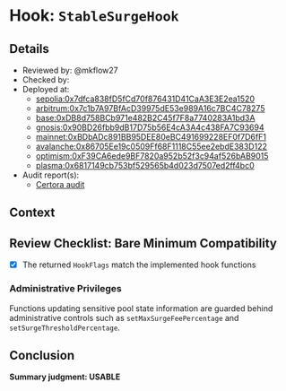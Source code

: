 # Hook: `StableSurgeHook`

## Details
- Reviewed by: @mkflow27
- Checked by: 
- Deployed at:
    - [sepolia:0x7dfca838fD5fCd70f876431D41CaA3E3E2ea1520](https://sepolia.etherscan.io/address/0x7dfca838fD5fCd70f876431D41CaA3E3E2ea1520)
    - [arbitrum:0x7c1b7A97BfAcD39975dE53e989A16c7BC4C78275](https://arbiscan.io/address/0x7c1b7A97BfAcD39975dE53e989A16c7BC4C78275#code)
    - [base:0xDB8d758BCb971e482B2C45f7F8a7740283A1bd3A](https://basescan.org/address/0xDB8d758BCb971e482B2C45f7F8a7740283A1bd3A#code)
    - [gnosis:0x90BD26fbb9dB17D75b56E4cA3A4c438FA7C93694](https://gnosisscan.io/address/0x90BD26fbb9dB17D75b56E4cA3A4c438FA7C93694#code)
    - [mainnet:0xBDbADc891BB95DEE80eBC491699228EF0f7D6fF1](https://etherscan.io/address/0xBDbADc891BB95DEE80eBC491699228EF0f7D6fF1#code)
    - [avalanche:0x86705Ee19c0509Ff68F1118C55ee2ebdE383D122](https://snowtrace.io/address/0x86705Ee19c0509Ff68F1118C55ee2ebdE383D122/contract/43114/code)
    - [optimism:0xF39CA6ede9BF7820a952b52f3c94af526bAB9015](https://optimistic.etherscan.io/address/0xF39CA6ede9BF7820a952b52f3c94af526bAB9015#code)
    - [plasma:0x6817149cb753bf529565b4d023d7507ed2ff4bc0](https://plasmascan.to/address/0x6817149cb753BF529565B4D023d7507eD2ff4Bc0/contract/9745/code)
- Audit report(s):
    - [Certora audit](https://github.com/balancer/balancer-v3-monorepo/blob/main/audits/certora/2025-01-30.pdf)

## Context

## Review Checklist: Bare Minimum Compatibility

- [x] The returned `HookFlags` match the implemented hook functions

### Administrative Privileges

Functions updating sensitive pool state information are guarded behind administrative controls such as `setMaxSurgeFeePercentage` and `setSurgeThresholdPercentage`.

## Conclusion
**Summary judgment: USABLE**
